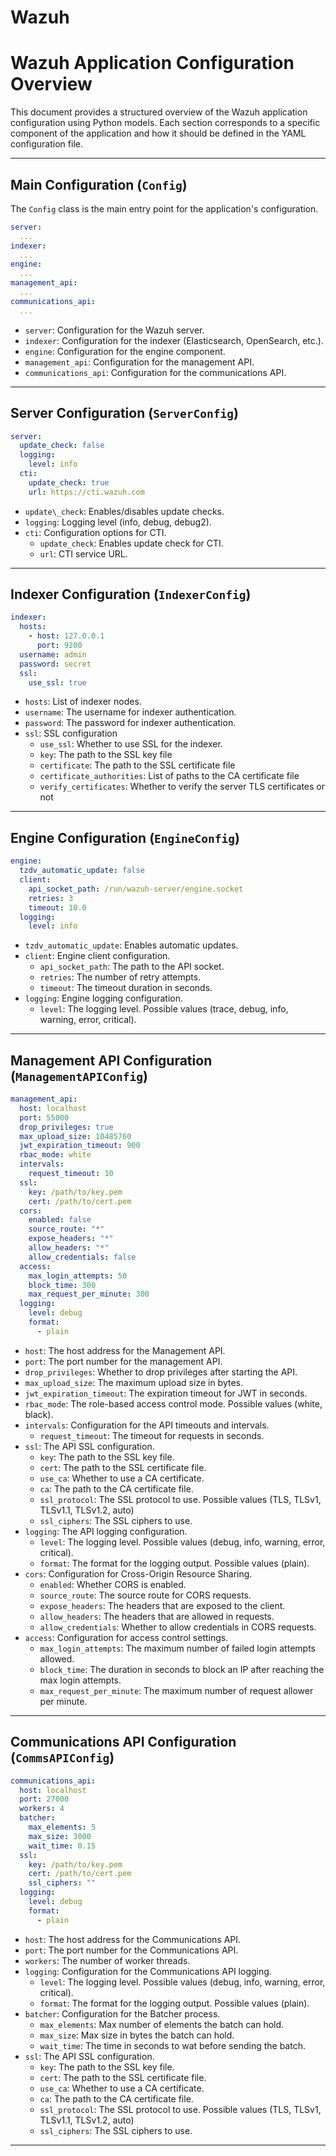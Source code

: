 # Wazuh

# Wazuh Application Configuration Overview

This document provides a structured overview of the Wazuh application configuration using Python models. Each section corresponds to a specific component of the application and how it should be defined in the YAML configuration file.

---

## Main Configuration (`Config`)

The `Config` class is the main entry point for the application's configuration.

```yaml
server:
  ...
indexer:
  ...
engine:
  ...
management_api:
  ...
communications_api:
  ...
```

* `server`: Configuration for the Wazuh server.
* `indexer`: Configuration for the indexer (Elasticsearch, OpenSearch, etc.).
* `engine`: Configuration for the engine component.
* `management_api`: Configuration for the management API.
* `communications_api`: Configuration for the communications API.

---

## Server Configuration (`ServerConfig`)

```yaml
server:
  update_check: false
  logging:
    level: info
  cti:
    update_check: true
    url: https://cti.wazuh.com
```

* `update\_check`: Enables/disables update checks.
* `logging`: Logging level (info, debug, debug2).
* `cti`: Configuration options for CTI.
  * `update_check`: Enables update check for CTI.
  * `url`: CTI service URL.

---

## Indexer Configuration (`IndexerConfig`)

```yaml
indexer:
  hosts:
    - host: 127.0.0.1
      port: 9200
  username: admin
  password: secret
  ssl:
    use_ssl: true
```

* `hosts`: List of indexer nodes.
* `username`: The username for indexer authentication.
* `password`: The password for indexer authentication.
* `ssl`: SSL configuration
  * `use_ssl`: Whether to use SSL for the indexer.
  * `key`: The path to the SSL key file
  * `certificate`: The path to the SSL certificate file
  * `certificate_authorities`: List of paths to the CA certificate file
  * `verify_certificates`: Whether to verify the server TLS certificates or not
---

## Engine Configuration (`EngineConfig`)

```yaml
engine:
  tzdv_automatic_update: false
  client:
    api_socket_path: /run/wazuh-server/engine.socket
    retries: 3
    timeout: 10.0
  logging:
    level: info
```

* `tzdv_automatic_update`: Enables automatic updates.
* `client`: Engine client configuration.
  * `api_socket_path`: The path to the API socket.
  * `retries`: The number of retry attempts.
  * `timeout`: The timeout duration in seconds.
* `logging`: Engine logging configuration.
  * `level`: The logging level. Possible values (trace, debug, info, warning, error, critical).

---

## Management API Configuration (`ManagementAPIConfig`)

```yaml
management_api:
  host: localhost
  port: 55000
  drop_privileges: true
  max_upload_size: 10485760
  jwt_expiration_timeout: 900
  rbac_mode: white
  intervals:
    request_timeout: 10
  ssl:
    key: /path/to/key.pem
    cert: /path/to/cert.pem
  cors:
    enabled: false
    source_route: "*"
    expose_headers: "*"
    allow_headers: "*"
    allow_credentials: false
  access:
    max_login_attempts: 50
    block_time: 300
    max_request_per_minute: 300
  logging:
    level: debug
    format:
      - plain
```

* `host`: The host address for the Management API.
* `port`: The port number for the management API.
* `drop_privileges`: Whether to drop privileges after starting the API.
* `max_upload_size`: The maximum upload size in bytes.
* `jwt_expiration_timeout`: The expiration timeout for JWT in seconds.
* `rbac_mode`: The role-based access control mode. Possible values (white, black).
* `intervals`: Configuration for the API timeouts and intervals.
  * `request_timeout`: The timeout for requests in seconds.
* `ssl`: The API SSL configuration.
  * `key`: The path to the SSL key file.
  * `cert`: The path to the SSL certificate file.
  * `use_ca`: Whether to use a CA certificate.
  * `ca`: The path to the CA certificate file.
  * `ssl_protocol`: The SSL protocol to use. Possible values (TLS, TLSv1, TLSv1.1, TLSv1.2, auto)
  * `ssl_ciphers`: The SSL ciphers to use.
* `logging`: The API logging configuration.
  * `level`: The logging level. Possible values (debug, info, warning, error, critical).
  * `format`: The format for the logging output. Possible values (plain).
* `cors`: Configuration for Cross-Origin Resource Sharing.
  * `enabled`: Whether CORS is enabled.
  * `source_route`: The source route for CORS requests.
  * `expose_headers`: The headers that are exposed to the client.
  * `allow_headers`: The headers that are allowed in requests.
  * `allow_credentials`: Whether to allow credentials in CORS requests.
* `access`: Configuration for access control settings.
  * `max_login_attempts`: The maximum number of failed login attempts allowed.
  * `block_time`: The duration in seconds to block an IP after reaching the max login attempts.
  * `max_request_per_minute`: The maximum number of request allower per minute.


---

## Communications API Configuration (`CommsAPIConfig`)

```yaml
communications_api:
  host: localhost
  port: 27000
  workers: 4
  batcher:
    max_elements: 5
    max_size: 3000
    wait_time: 0.15
  ssl:
    key: /path/to/key.pem
    cert: /path/to/cert.pem
    ssl_ciphers: ""
  logging:
    level: debug
    format:
      - plain
```

* `host`: The host address for the Communications API.
* `port`: The port number for the Communications API.
* `workers`: The number of worker threads.
* `logging`: Configuration for the Communications API logging.
  * `level`: The logging level. Possible values (debug, info, warning, error, critical).
  * `format`: The format for the logging output. Possible values (plain).
* `batcher`: Configuration for the Batcher process.
  * `max_elements`: Max number of elements the batch can hold.
  * `max_size`: Max size in bytes the batch can hold.
  * `wait_time`: The time in seconds to wat before sending the batch.
* `ssl`: The API SSL configuration.
  * `key`: The path to the SSL key file.
  * `cert`: The path to the SSL certificate file.
  * `use_ca`: Whether to use a CA certificate.
  * `ca`: The path to the CA certificate file.
  * `ssl_protocol`: The SSL protocol to use. Possible values (TLS, TLSv1, TLSv1.1, TLSv1.2, auto)
  * `ssl_ciphers`: The SSL ciphers to use.

---
